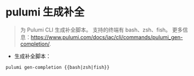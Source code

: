 # pulumi 生成补全

> 为 Pulumi CLI 生成补全脚本。
> 支持的终端有 bash、zsh、fish。
> 更多信息：<https://www.pulumi.com/docs/iac/cli/commands/pulumi_gen-completion/>.

- 生成补全脚本：

`pulumi gen-completion {{bash|zsh|fish}}`